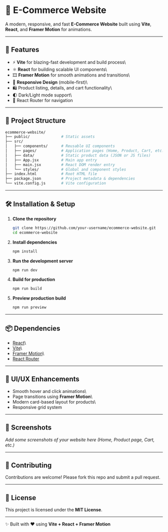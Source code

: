 # 🛒 E-Commerce Website

A modern, responsive, and fast **E-Commerce Website** built using
**Vite**, **React**, and **Framer Motion** for animations.

------------------------------------------------------------------------

## 🚀 Features

-   ⚡ **Vite** for blazing-fast development and build process\
-   ⚛️ **React** for building scalable UI components\
-   🎞️ **Framer Motion** for smooth animations and transitions\
-   📱 **Responsive Design** (mobile-first)\
-   🛍️ Product listing, details, and cart functionality\
-   🌓 Dark/Light mode support\
-   🔗 React Router for navigation

------------------------------------------------------------------------

## 📂 Project Structure

``` bash
ecommerce-website/
├── public/              # Static assets
├── src/
│   ├── components/      # Reusable UI components
│   ├── pages/           # Application pages (Home, Product, Cart, etc.)
│   ├── data/            # Static product data (JSON or JS files)
│   ├── App.jsx          # Main app entry
│   ├── main.jsx         # React DOM render entry
│   └── styles/          # Global and component styles
├── index.html           # Root HTML file
├── package.json         # Project metadata & dependencies
└── vite.config.js       # Vite configuration
```

------------------------------------------------------------------------

## 🛠️ Installation & Setup

1.  **Clone the repository**

    ``` bash
    git clone https://github.com/your-username/ecommerce-website.git
    cd ecommerce-website
    ```

2.  **Install dependencies**

    ``` bash
    npm install
    ```

3.  **Run the development server**

    ``` bash
    npm run dev
    ```

4.  **Build for production**

    ``` bash
    npm run build
    ```

5.  **Preview production build**

    ``` bash
    npm run preview
    ```

------------------------------------------------------------------------

## 📦 Dependencies

-   [React](https://reactjs.org/)\
-   [Vite](https://vitejs.dev/)\
-   [Framer Motion](https://www.framer.com/motion/)\
-   [React Router](https://reactrouter.com/)

------------------------------------------------------------------------

## 🎨 UI/UX Enhancements

-   Smooth hover and click animations\
-   Page transitions using **Framer Motion**\
-   Modern card-based layout for products\
-   Responsive grid system

------------------------------------------------------------------------

## 📸 Screenshots

*Add some screenshots of your website here (Home, Product page, Cart,
etc.)*

------------------------------------------------------------------------

## 🤝 Contributing

Contributions are welcome! Please fork this repo and submit a pull
request.

------------------------------------------------------------------------

## 📜 License

This project is licensed under the **MIT License**.

------------------------------------------------------------------------

✨ Built with ❤️ using **Vite + React + Framer Motion**
